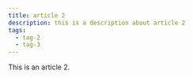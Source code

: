 ```yaml
---
title: article 2
description: this is a description about article 2
tags:
  - tag-2
  - tag-3
---
```


This is an article 2.
